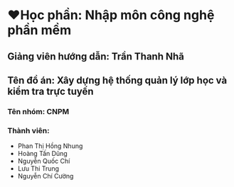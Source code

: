 # ❤️Học phần: Nhập môn công nghệ phần mềm

## Giảng viên hướng dẫn: Trần Thanh Nhã

## Tên đồ án: Xây dựng hệ thống quản lý lớp học và kiểm tra trực tuyến

### Tên nhóm: CNPM

### Thành viên:

- Phan Thị Hồng Nhung
- Hoàng Tấn Dũng
- Nguyễn Quốc Chí
- Lưu Thi Trung
- Nguyễn Chí Cường
